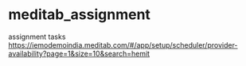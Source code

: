 # meditab_assignment
assignment tasks
https://iemodemoindia.meditab.com/#/app/setup/scheduler/provider-availability?page=1&size=10&search=hemit
